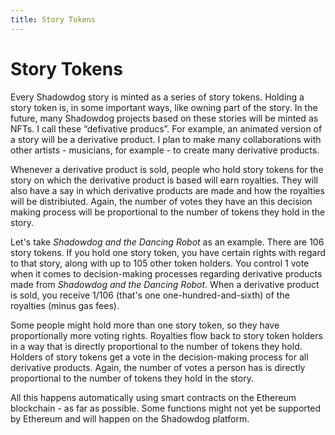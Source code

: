 ```yaml
---
title: Story Tokens
---
```


# Story Tokens

Every Shadowdog story is minted as a series of story tokens. Holding a story token is, in some important ways, like owning part of the story. In the future, many Shadowdog projects based on these stories will be minted as NFTs. I call these “defivative producs”. For example, an animated version of a story will be a derivative product. I plan to make many collaborations with other artists - musicians, for example - to create many derivative products.

Whenever a derivative product is sold, people who hold story tokens for the story on which the derivative product is based will earn royalties. They will also have a say in which derivative products are made and how the royalties will be distribiuted. Again, the number of votes they have an this decision making process will be proportional to the number of tokens they hold in the story.

Let's take _Shadowdog and the Dancing Robot_ as an example. There are 106 story tokens. If you hold one story token, you have certain rights with regard to that story, along with up to 105 other token holders. You control 1 vote when it comes to decision-making processes regarding derivative products made from _Shadowdog and the Dancing Robot_. When a derivative product is sold, you receive 1/106 (that's one one-hundred-and-sixth) of the royalties (minus gas fees).

Some people might hold more than one story token, so they have proportionally more voting rights. Royalties flow back to story token holders in a way that is directly proportional to the number of tokens they hold. Holders of story tokens get a vote in the decision-making process for all derivative products. Again, the number of votes a person has is directly proportional to the number of tokens they hold in the story.

All this happens automatically using smart contracts on the Ethereum blockchain - as far as possible. Some functions might not yet be supported by Ethereum and will happen on the Shadowdog platform.
